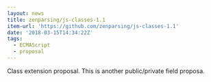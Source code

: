 ```yaml
---
layout: news
title: zenparsing/js-classes-1.1
item-url: 'https://github.com/zenparsing/js-classes-1.1'
date: '2018-03-15T14:34:22Z'
tags:
  - ECMAScript
  - proposal
---
```

Class extension proposal.
This is another public/private field proposa.
